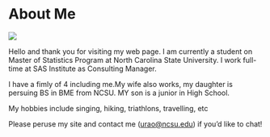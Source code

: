 # About Me

![](https://umeshrrao.github.io/18700850_10154626862828359_641290145390744045_o.jpg)

Hello and thank you for visiting my web page. I am currently a student on Master of Statistics Program at North Carolina State University.
I work full-time at SAS Institute as Consulting Manager.

I have a fimly of 4 including me.My wife also works, my daughter is persuing BS in BME from NCSU. MY son is a junior in High School.

My hobbies include singing, hiking, triathlons, travelling, etc

Please peruse my site and contact me (urao@ncsu.edu) if you’d like to chat!
